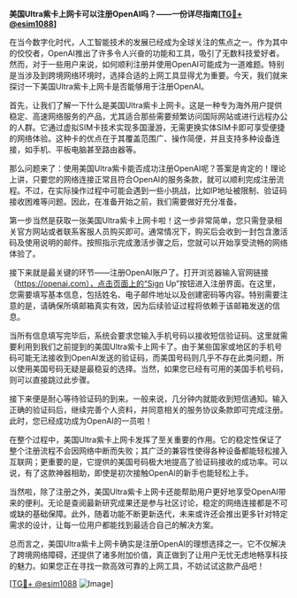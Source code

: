 **美国Ultra紫卡上网卡可以注册OpenAI吗？——一份详尽指南[[TG💪+ @esim1088](https://t.me/s/esim1088)]**

在当今数字化时代，人工智能技术的发展已经成为全球关注的焦点之一。作为其中的佼佼者，OpenAI推出了许多令人兴奋的功能和工具，吸引了无数科技爱好者。然而，对于一些用户来说，如何顺利注册并使用OpenAI可能成为一道难题。特别是当涉及到跨境网络环境时，选择合适的上网工具显得尤为重要。今天，我们就来探讨一下美国Ultra紫卡上网卡是否能够用于注册OpenAI。

首先，让我们了解一下什么是美国Ultra紫卡上网卡。这是一种专为海外用户提供稳定、高速网络服务的产品，尤其适合那些需要频繁访问国际网站或进行远程办公的人群。它通过虚拟SIM卡技术实现多国漫游，无需更换实体SIM卡即可享受便捷的网络体验。这种卡的优点在于其覆盖范围广、操作简便，并且支持多种设备连接，如手机、平板电脑甚至路由器等。

那么问题来了：使用美国Ultra紫卡能否成功注册OpenAI呢？答案是肯定的！理论上讲，只要您的网络连接正常且符合OpenAI的服务条款，就可以顺利完成注册流程。不过，在实际操作过程中可能会遇到一些小挑战，比如IP地址被限制、验证码接收困难等问题。因此，在准备开始之前，我们需要做好充分准备。

第一步当然是获取一张美国Ultra紫卡上网卡啦！这一步非常简单，您只需登录相关官方网站或者联系客服人员购买即可。通常情况下，购买后会收到一封包含激活码及使用说明的邮件。按照指示完成激活步骤之后，您就可以开始享受流畅的网络体验了。

接下来就是最关键的环节——注册OpenAI账户了。打开浏览器输入官网链接（https://openai.com），点击页面上的“Sign Up”按钮进入注册界面。在这里，您需要填写基本信息，包括姓名、电子邮件地址以及创建密码等内容。特别需要注意的是，请确保所填邮箱真实有效，因为后续验证过程将依赖于该邮箱发送的信息。

当所有信息填写完毕后，系统会要求您输入手机号码以接收短信验证码。这里就需要利用到我们之前提到的美国Ultra紫卡上网卡了。由于某些国家或地区的手机号码可能无法接收到OpenAI发送的验证码，而美国号码则几乎不存在此类问题，所以使用美国号码无疑是最稳妥的选择。当然，如果您已经有可用的美国手机号码，则可以直接跳过此步骤。

接下来便是耐心等待验证码的到来。一般来说，几分钟内就能收到短信通知。输入正确的验证码后，继续完善个人资料，并同意相关的服务协议条款即可完成注册。此时，您已经成功成为OpenAI的一员啦！

在整个过程中，美国Ultra紫卡上网卡发挥了至关重要的作用。它的稳定性保证了整个注册流程不会因网络中断而失败；其广泛的兼容性使得各种设备都能轻松接入互联网；更重要的是，它提供的美国号码极大地提高了验证码接收的成功率。可以说，有了这款神器相助，即使是初次接触OpenAI的新手也能轻松上手。

当然啦，除了注册之外，美国Ultra紫卡上网卡还能帮助用户更好地享受OpenAI带来的便利。无论是查阅最新研究成果还是参与社区讨论，稳定的网络连接都是不可或缺的基础保障。此外，随着功能不断更新迭代，未来或许还会推出更多针对特定需求的设计，让每一位用户都能找到最适合自己的解决方案。

总而言之，美国Ultra紫卡上网卡确实是注册OpenAI的理想选择之一。它不仅解决了跨境网络障碍，还提供了诸多附加价值，真正做到了让用户无忧无虑地畅享科技的魅力。如果您正在寻找一款高效可靠的上网工具，不妨试试这款产品吧！

[[TG💪+ @esim1088](https://t.me/s/esim1088) ![Image](https://i.postimg.cc/4NQfJmqS/Snipaste-2025-05-13-00-14-12.png)]